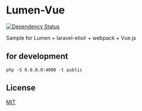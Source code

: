 # Lumen-Vue

[![Dependency Status](https://gemnasium.com/badges/github.com/cncgl/lumen-vue.svg)](https://gemnasium.com/github.com/cncgl/lumen-vue)

Sample for Lumen + laravel-elixir + webpack + Vue.js

## for development
```
php -S 0.0.0.0:4000 -t public
```

## License
[MIT](LICENSE)
